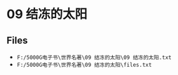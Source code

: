 # 09 结冻的太阳

## Files

- `F:/5000G电子书\世界名著\09 结冻的太阳\09 结冻的太阳.txt`
- `F:/5000G电子书\世界名著\09 结冻的太阳\files.txt`
